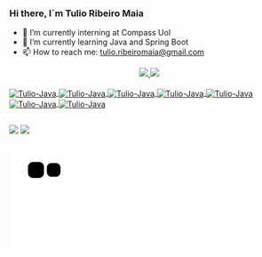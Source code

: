 ### Hi there, I´m Tulio Ribeiro Maia

- 🔭 I’m currently interning at Compass Uol
- 🌱 I’m currently learning Java and Spring Boot
- 📫 How to reach me: tulio.ribeiromaia@gmail.com

<div align="center">
  <a href="https://github.com/tulioribeiromaia">
  <img height="180em" src="https://github-readme-stats.vercel.app/api?username=tulioribeiromaia&show_icons=true&theme=algolia&include_all_commits=true&count_private=true"/>
  <img height="180em" src="https://github-readme-stats.vercel.app/api/top-langs/?username=tulioribeiromaia&layout=compact&langs_count=7&theme=algolia"/>
</div>

<div style="display: inline_block"><br>
<img align="center" alt="Tulio-Java" height="40" width="70" src="https://img.shields.io/badge/HTML5-E34F26?style=for-the-badge&logo=html5&logoColor=white">
<img align="center" alt="Tulio-Java" height="40" width="70" src="https://img.shields.io/badge/JavaScript-F7DF1E?style=for-the-badge&logo=javascript&logoColor=black">
<img align="center" alt="Tulio-Java" height="40" width="70" src="https://img.shields.io/badge/CSS3-1572B6?style=for-the-badge&logo=css3&logoColor=white">
<img align="center" alt="Tulio-Java" height="40" width="70" src="https://img.shields.io/badge/Bootstrap-563D7C?style=for-the-badge&logo=bootstrap&logoColor=white">
<img align="center" alt="Tulio-Java" height="40" width="70" src="https://img.shields.io/badge/Java-ED8B00?style=for-the-badge&logo=java&logoColor=white">
<img align="center" alt="Tulio-Java" height="40" width="70" src="https://img.shields.io/badge/Spring-6DB33F?style=for-the-badge&logo=spring&logoColor=white">
<img align="center" alt="Tulio-Java" height="40" width="70" src="https://img.shields.io/badge/MySQL-00000F?style=for-the-badge&logo=mysql&logoColor=white">
</div>

##

<div>
<a href = "mailto:contatotulio.ribeiromaia@gmail.com"><img src="https://img.shields.io/badge/-Gmail-%23333?style=for-the-badge&logo=gmail&logoColor=white" target="_blank"></a>
<a href="https://www.linkedin.com/in/tulioribeiromaia" target="_blank"><img src="https://img.shields.io/badge/-LinkedIn-%230077B5?style=for-the-badge&logo=linkedin&logoColor=white" target="_blank"></a>


![Snake animation](https://github.com/tulioribeiromaia/tulioribeiromaia/blob/output/github-contribution-grid-snake.svg)
</div>
